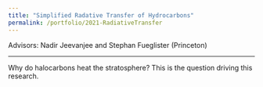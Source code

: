 ```yaml
---
title: "Simplified Radative Transfer of Hydrocarbons"
permalink: /portfolio/2021-RadiativeTransfer
---
```

Advisors: Nadir Jeevanjee and Stephan Fueglister (Princeton)


---
Why do halocarbons heat the stratosphere? This is the question driving this research.

